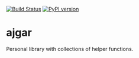 [![Build Status](https://travis-ci.org/dilawar/dilawar.svg?branch=master)](https://travis-ci.org/dilawar/dilawar) [![PyPI version](https://badge.fury.io/py/dilawar.svg)](https://badge.fury.io/py/dilawar)
# ajgar

Personal library with collections of helper functions.
